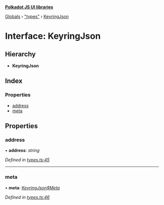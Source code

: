 **[Polkadot JS UI libraries](../README.md)**

[Globals](../globals.md) › [&quot;types&quot;](../modules/_types_.md) › [KeyringJson](_types_.keyringjson.md)

# Interface: KeyringJson

## Hierarchy

* **KeyringJson**

## Index

### Properties

* [address](_types_.keyringjson.md#address)
* [meta](_types_.keyringjson.md#meta)

## Properties

###  address

• **address**: *string*

*Defined in [types.ts:45](https://github.com/polkadot-js/ui/blob/b9f45d1/packages/ui-keyring/src/types.ts#L45)*

___

###  meta

• **meta**: *[KeyringJson$Meta](_types_.keyringjson_meta.md)*

*Defined in [types.ts:46](https://github.com/polkadot-js/ui/blob/b9f45d1/packages/ui-keyring/src/types.ts#L46)*